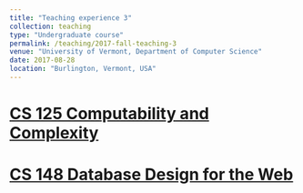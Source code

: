 ```yaml
---
title: "Teaching experience 3"
collection: teaching
type: "Undergraduate course"
permalink: /teaching/2017-fall-teaching-3
venue: "University of Vermont, Department of Computer Science"
date: 2017-08-28
location: "Burlington, Vermont, USA"
---
```



[CS 125 Computability and Complexity](https://www.uvm.edu/~ylin19/cs125/1702/ "2017 Fall CS 125")
======

[CS 148 Database Design for the Web](https://www.uvm.edu/~ylin19/cs148/)
======

